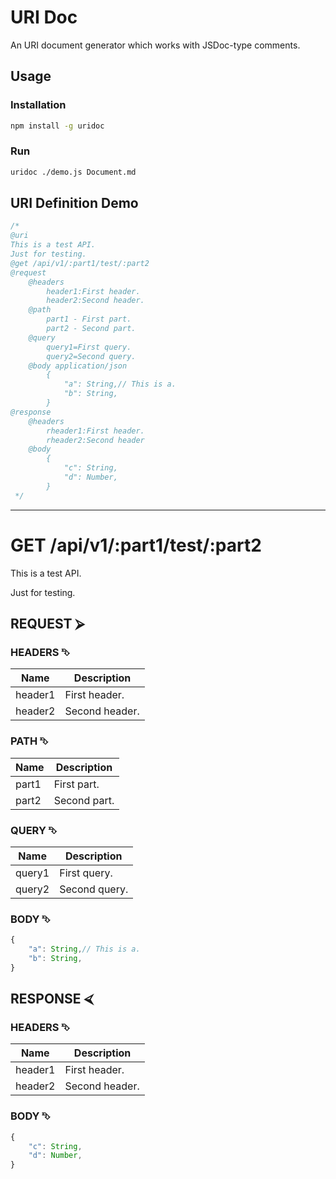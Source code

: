 # URI Doc

An URI document generator which works with JSDoc-type comments.

## Usage

### Installation

```sh
npm install -g uridoc
```

### Run

```sh
uridoc ./demo.js Document.md
```

## URI Definition Demo

```javascript
/*
@uri
This is a test API.
Just for testing.
@get /api/v1/:part1/test/:part2
@request
    @headers
        header1:First header.
        header2:Second header.
    @path
        part1 - First part.
        part2 - Second part.
    @query
        query1=First query.
        query2=Second query.
    @body application/json
        {
            "a": String,// This is a.
            "b": String,
        }
@response
    @headers
        rheader1:First header.
        rheader2:Second header
    @body
        {
            "c": String,
            "d": Number,
        }
 */
```


---
# GET /api/v1/:part1/test/:part2

This is a test API.

Just for testing.



## REQUEST ⮚

### HEADERS ⮷

Name | Description
---- | -----------
header1 | First header.
header2 | Second header.

### PATH ⮷

Name | Description
---- | -----------
part1 | First part.
part2 | Second part.

### QUERY ⮷

Name | Description
---- | -----------
query1 | First query.
query2 | Second query.

### BODY ⮷

```javascript
{
    "a": String,// This is a.
    "b": String,
}

```

## RESPONSE ⮘

### HEADERS ⮷

Name | Description
---- | -----------
header1 | First header.
header2 | Second header.

### BODY ⮷

```javascript
{
    "c": String,
    "d": Number,
}

```
